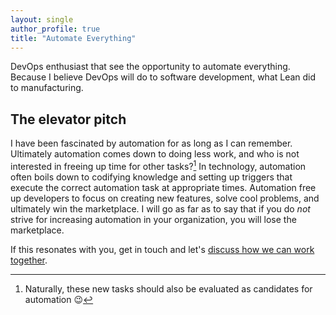 ```yaml
---
layout: single
author_profile: true
title: "Automate Everything"
---
```


DevOps enthusiast that see the opportunity to automate everything.
Because I believe DevOps will do to software development, what Lean did to
manufacturing.

## The elevator pitch

I have been fascinated by automation for as long as I can remember.
Ultimately automation comes down to doing less work, and who is not interested
in freeing up time for other tasks?[^auto]
In technology, automation often boils down to codifying knowledge and setting up
triggers that execute the correct automation task at appropriate times.
Automation free up developers to focus on creating new features, solve cool
problems, and ultimately win the marketplace.
I will go as far as to say that if you do *not* strive for increasing automation
in your organization, you will lose the marketplace.

If this resonates with you, get in touch and let's [discuss how we can work
together](/work-with-me/).

[^auto]: Naturally, these new tasks should also be evaluated as candidates for automation 😉